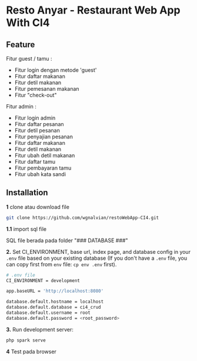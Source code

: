 Resto Anyar - Restaurant Web App With CI4
==============================================


Feature
-------

Fitur guest / tamu :
- Fitur login dengan metode 'guest'
- Fitur daftar makanan
- Fitur detil makanan
- Fitur pemesanan makanan
- Fitur "check-out"

Fitur admin :
- Fitur login admin
- Fitur daftar pesanan
- Fitur detil pesanan
- Fitur penyajian pesanan
- Fitur daftar makanan
- Fitur detil makanan
- Fitur ubah detil makanan
- Fitur daftar tamu
- Fitur pembayaran tamu
- Fitur ubah kata sandi


Installation
------------

**1** clone atau download file 

```bash
git clone https://github.com/wgnalvian/restoWebApp-CI4.git
```

**1.1** import sql file

SQL file berada pada folder "### DATABASE ###"


**2.** Set CI_ENVIRONMENT, base url, index page, and database config in your `.env` file based on your existing database (If you don't have a `.env` file, you can copy first from `env` file: `cp env .env` first).

```bash
# .env file
CI_ENVIRONMENT = development

app.baseURL = 'http://localhost:8080'

database.default.hostname = localhost
database.default.database = ci4_crud
database.default.username = root
database.default.password = <root_password>
```

**3.** Run development server:

```bash
php spark serve
```

**4** Test pada browser
